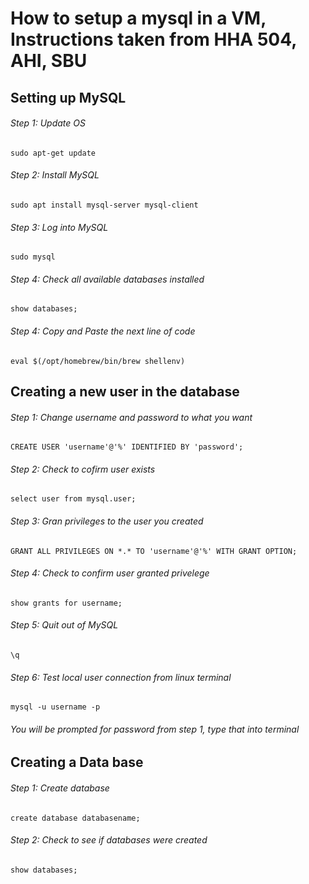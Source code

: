 # How to setup a mysql in a VM, Instructions taken from HHA 504, AHI, SBU

## Setting up MySQL

###### Step 1: Update OS
    sudo apt-get update

###### Step 2: Install MySQL
    sudo apt install mysql-server mysql-client

###### Step 3: Log into MySQL
    sudo mysql
    
###### Step 4: Check all available databases installed
    show databases;

###### Step 4: Copy and Paste the next line of code
    eval $(/opt/homebrew/bin/brew shellenv)

## Creating a new user in the database
###### Step 1: Change username and password to what you want
    CREATE USER 'username'@'%' IDENTIFIED BY 'password';

###### Step 2: Check to cofirm user exists
    select user from mysql.user;

###### Step 3: Gran privileges to the user you created
    GRANT ALL PRIVILEGES ON *.* TO 'username'@'%' WITH GRANT OPTION;

###### Step 4: Check to confirm user granted privelege
    show grants for username;
    
###### Step 5: Quit out of MySQL
    \q
    
###### Step 6: Test local user connection from linux terminal
    mysql -u username -p
###### You will be prompted for password from step 1, type that into terminal

## Creating a Data base
###### Step 1: Create database
    create database databasename;

###### Step 2: Check to see if databases were created
    show databases;


